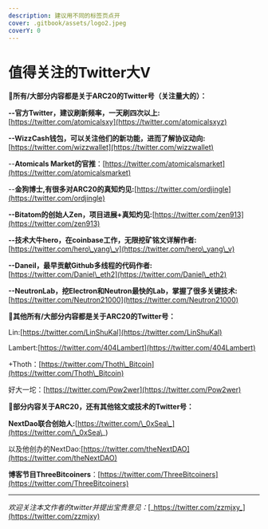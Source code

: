 ```yaml
---
description: 建议用不同的标签页点开
cover: .gitbook/assets/logo2.jpeg
coverY: 0
---
```


# 值得关注的Twitter大V

:tada:**所有/大部分内容都是关于ARC20的Twitter号（关注量大的）：**

**--官方Twitter，建议刷新频率，一天刷四次以上:**[https://twitter.com/atomicalsxy](https://twitter.com/atomicalsxyz)

**--WizzCash钱包，可以关注他们的新功能，进而了解协议动向:**[https://twitter.com/wizzwallet](https://twitter.com/wizzwallet)

\--**Atomicals Market的官推**：[https://twitter.com/atomicalsmarket](https://twitter.com/atomicalsmarket)

\--**金狗博士,有很多对ARC20的真知灼见:**[https://twitter.com/ordjingle](https://twitter.com/ordjingle)

**--Bitatom的创始人Zen，项目进展+真知灼见:**[https://twitter.com/zen913](https://twitter.com/zen913)

**--技术大牛hero，在coinbase工作，无限挖矿铭文详解作者:**[https://twitter.com/hero\_yang\_v](https://twitter.com/hero\_yang\_v)

**--Daneil，最早贡献Github多线程的代码作者:**[https://twitter.com/Daniel\_eth2](https://twitter.com/Daniel\_eth2)

**--NeutronLab，挖Electron和Neutron最快的Lab，掌握了很多关键技术:**[https://twitter.com/Neutron21000](https://twitter.com/Neutron21000)



:tada:**其他所有/大部分内容都是关于ARC20的Twitter号：**

Lin:[https://twitter.com/LinShuKal](https://twitter.com/LinShuKal)

Lambert:[https://twitter.com/404Lambert](https://twitter.com/404Lambert)

\+Thoth：[https://twitter.com/Thoth\_Bitcoin](https://twitter.com/Thoth\_Bitcoin)

好大一坨：[https://twitter.com/Pow2wer](https://twitter.com/Pow2wer)



:tada:**部分内容关于ARC20，还有其他铭文或技术的Twitter号：**

**NextDao联合创始人:**[https://twitter.com/\_0xSea\_](https://twitter.com/\_0xSea\_)

以及他创办的NextDao:[https://twitter.com/theNextDAO](https://twitter.com/theNextDAO)

**博客节目ThreeBitcoiners**：[https://twitter.com/ThreeBitcoiners](https://twitter.com/ThreeBitcoiners)





***

_欢迎关注本文作者的twitter并提出宝贵意见：_[_https://twitter.com/zzmjxy_](https://twitter.com/zzmjxy)



